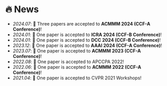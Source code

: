 # 🔥 News
- *2024.07*: 🎉 Three papers are accepted to **ACMMM 2024 (CCF-A Conference)**!
- *2024.01*: 🎉 One paper is accepted to **ICRA 2024 (CCF-B Conference)**!
- *2024.01*: 🎉 One paper is accepted to **DCC 2024 (CCF-B Conference)**!
- *2023.12*: 🎉 One paper is accepted to **AAAI 2024 (CCF-A Conference)**!
- *2023.07*: 🎉 One paper is accepted to **ACMMM 2023 (CCF-A Conference)**!
- *2022.08*: 🎉 One paper is accepted to APCCPA 2022!
- *2022.06*: 🎉 One paper is accepted to **ACMMM 2022 (CCF-A Conference)**!
- *2021.04*: 🎉 One paper is accepted to CVPR 2021 Workshops!
